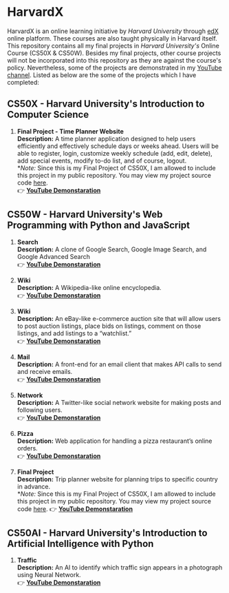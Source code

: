 # HarvardX
HarvardX is an online learning initiative by *Harvard University* through [edX](https://www.edx.org/school/harvardx) online platform. These courses are also taught physically in Harvard itself. This repository contains all my final projects in *Harvard University's* Online Course (CS50X &amp; CS50W). Besides my final projects, other course projects will not be incorporated into this repository as they are against the course's policy. Nevertheless, some of the projects are demonstrated in my [YouTube channel](https://www.youtube.com/channel/UCtuIDCvRXt9fx1QX43DnXhg/videos). Listed as below are the some of the projects which I have completed:  
  

## CS50X - Harvard University's Introduction to Computer Science  

1. **Final Project - Time Planner Website**  
**Description:** A time planner application designed to help users efficiently and effectively schedule days or weeks ahead. Users will be able to register, login, customize weekly schedule (add, edit, delete), add special events, modify to-do list, and of course, logout.  
**Note:* Since this is my Final Project of CS50X, I am allowed to include this project in my public repository. You may view my project source code [here](cs50/flask/mastertime).  
:point_right: **[YouTube Demonstaration](https://youtu.be/g4tgSTU_juY)**  


## CS50W - Harvard University's Web Programming with Python and JavaScript
1. **Search**  
**Description:** A clone of Google Search, Google Image Search, and Google Advanced Search  
:point_right: **[YouTube Demonstaration](https://youtu.be/AfIeaFk-xOg)**   

2. **Wiki**  
**Description:** A Wikipedia-like online encyclopedia.  
:point_right: **[YouTube Demonstaration](https://youtu.be/eK6yrk8TzMY)**    

3. **Wiki**  
**Description:** An eBay-like e-commerce auction site that will allow users to post auction listings, place bids on listings, comment on those listings, and add listings to a “watchlist.”  
:point_right: **[YouTube Demonstaration](https://youtu.be/E_M243i3qws)**    

4. **Mail**  
**Description:** A front-end for an email client that makes API calls to send and receive emails.  
:point_right: **[YouTube Demonstaration](https://youtu.be/5zA1ftsP8xc)**    

5. **Network**  
**Description:** A Twitter-like social network website for making posts and following users.  
:point_right: **[YouTube Demonstaration](https://youtu.be/-oD_iwXMLK0)**  

6. **Pizza**  
**Description:** Web application for handling a pizza restaurant’s online orders.  
:point_right: **[YouTube Demonstaration](https://youtu.be/QXo7ebxWZ20)**  

7. **Final Project**  
**Description:** Trip planner website for planning trips to specific country in advance.  
**Note:* Since this is my Final Project of CS50X, I am allowed to include this project in my public repository. You may view my project source code [here](web50/django/travel). 
:point_right: **[YouTube Demonstaration](https://youtu.be/OJsivDDIMGQ)**   


## CS50AI - Harvard University's Introduction to Artificial Intelligence with Python  

1. **Traffic**  
**Description:** An AI to identify which traffic sign appears in a photograph using Neural Network.  
:point_right: **[YouTube Demonstaration](https://youtu.be/ob1TQtD5Qvs)**  
